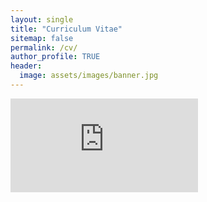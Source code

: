 ```yaml
---
layout: single
title: "Curriculum Vitae"
sitemap: false
permalink: /cv/
author_profile: TRUE
header:
  image: assets/images/banner.jpg
---
```


<embed src="https://raw.githubusercontent.com/els285/cv/main/v1.pdf?token=GHSAT0AAAAAABZ2KCWWDDIF7GGELNQEMWS2Y3EGD2Q" type="application/pdf" />


<!-- ---
title: "CV"
permalink: /cv/
---
<!-- 
<a href="https://raw.githubusercontent.com/els285/cv/main/v1.pdf?token=GHSAT0AAAAAABZ2KCWWBXYFQWD7NCFETCCMY3EFJ7A" target="_blank">PDF.</a> -->

<!-- <embed src="https://raw.githubusercontent.com/els285/cv/main/v1.pdf?token=GHSAT0AAAAAABZ2KCWWDDIF7GGELNQEMWS2Y3EGD2Q" type="application/pdf"> --> 


